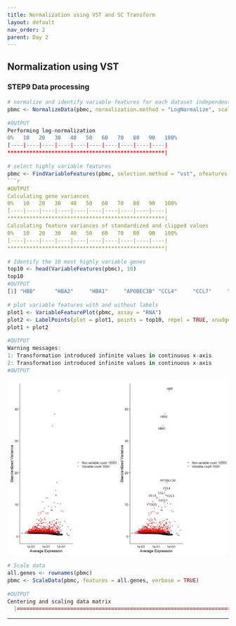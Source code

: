 ```yaml
---
title: Normalization using VST and SC Transform
layout: default
nav_order: 2
parent: Day 2
---
```

## Normalization using VST
### STEP9 Data processing
```r
# normalize and identify variable features for each dataset independently
pbmc <- NormalizeData(pbmc, normalization.method = "LogNormalize", scale.factor = 10000)
```
```r
#OUTPUT
Performing log-normalization
0%   10   20   30   40   50   60   70   80   90   100%
[----|----|----|----|----|----|----|----|----|----|
**************************************************|
```
```r
# select highly variable features
pbmc <- FindVariableFeatures(pbmc, selection.method = "vst", nfeatures = 2000)
```r
#OUTPUT
Calculating gene variances
0%   10   20   30   40   50   60   70   80   90   100%
[----|----|----|----|----|----|----|----|----|----|
**************************************************|
Calculating feature variances of standardized and clipped values
0%   10   20   30   40   50   60   70   80   90   100%
[----|----|----|----|----|----|----|----|----|----|
**************************************************|
```
```r
# Identify the 10 most highly variable genes
top10 <- head(VariableFeatures(pbmc), 10)
top10
#OUTPUT
[1] "HBB"      "HBA2"     "HBA1"     "APOBEC3B" "CCL4"     "CCL7"     "CCL3"     "IGLL5"    "CXCL1"    "PTGDS"
```
```r
# plot variable features with and without labels
plot1 <- VariableFeaturePlot(pbmc, assay = "RNA")
plot2 <- LabelPoints(plot = plot1, points = top10, repel = TRUE, xnudge = 0, ynudge = 0)
plot1 + plot2
```
```r
#OUTPUT
Warning messages:
1: Transformation introduced infinite values in continuous x-axis 
2: Transformation introduced infinite values in continuous x-axis
#OUTPUT
```
![](../../assets/images/dispersion.JPG)
```r
# Scale data
all.genes <- rownames(pbmc)
pbmc <- ScaleData(pbmc, features = all.genes, verbose = TRUE)
```
```r
#OUTPUT
Centering and scaling data matrix
  |===========================================================================================================| 100%
```

----

[Just the Docs]: https://just-the-docs.github.io/just-the-docs/
[GitHub Pages]: https://docs.github.com/en/pages
[README]: https://github.com/just-the-docs/just-the-docs-template/blob/main/README.md
[Jekyll]: https://jekyllrb.com
[GitHub Pages / Actions workflow]: https://github.blog/changelog/2022-07-27-github-pages-custom-github-actions-workflows-beta/
[use this template]: https://github.com/just-the-docs/just-the-docs-template/generate
